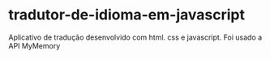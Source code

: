# tradutor-de-idioma-em-javascript
Aplicativo de tradução desenvolvido com html. css e javascript. Foi usado a API MyMemory
